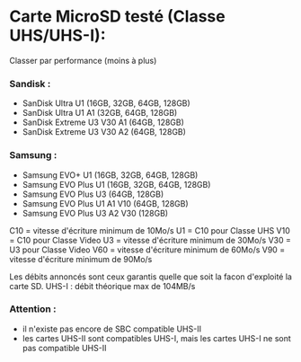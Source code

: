 # Carte MicroSD testé (Classe UHS/UHS-I):

Classer par performance (moins à plus)
### Sandisk :
- SanDisk Ultra U1 (16GB, 32GB, 64GB, 128GB)
- SanDisk Ultra U1 A1 (32GB, 64GB, 128GB)
- SanDisk Extreme U3 V30 A1 (64GB, 128GB)
- SanDisk Extreme U3 V30 A2 (64GB, 128GB)

### Samsung :
- Samsung EVO+ U1 (16GB, 32GB, 64GB, 128GB)
- Samsung EVO Plus U1 (16GB, 32GB, 64GB, 128GB)
- Samsung EVO Plus U3 (64GB, 128GB)
- Samsung EVO Plus U1 A1 V10 (64GB, 128GB)
- Samsung EVO Plus U3 A2 V30 (128GB)


C10 = vitesse d'écriture minimum de 10Mo/s
U1 = C10 pour Classe UHS
V10 = C10 pour Classe Video
U3 = vitesse d'écriture minimum de 30Mo/s
V30 = U3 pour Classe Video
V60 = vitesse d'écriture minimum de 60Mo/s
V90 = vitesse d'écriture minimum de 90Mo/s

Les débits annoncés sont ceux garantis quelle que soit la facon d'exploité la carte SD.
UHS-I : débit théorique max de 104MB/s 

### __Attention :__ 
- il n'existe pas encore de SBC compatible UHS-II   
- les cartes UHS-II sont compatibles UHS-I, mais les cartes UHS-I ne sont pas compatible UHS-II
